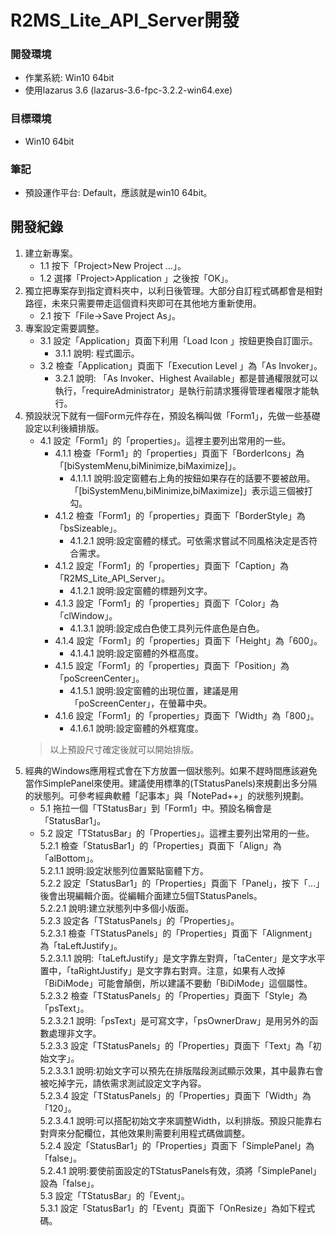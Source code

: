# R2MS_Lite_API_Server開發

### 開發環境
+ 作業系統: Win10 64bit
+ 使用lazarus 3.6 (lazarus-3.6-fpc-3.2.2-win64.exe)

### 目標環境
+ Win10 64bit

### 筆記
+ 預設運作平台: Default，應該就是win10 64bit。

## 開發紀錄
1. 建立新專案。  
    + 1.1 按下「Project>New Project ...」。  
    + 1.2 選擇「Project>Application 」之後按「OK」。  
2. 獨立把專案存到指定資料夾中，以利日後管理。大部分自訂程式碼都會是相對路徑，未來只需要帶走這個資料夾即可在其他地方重新使用。  
    + 2.1 按下「File->Save Project As」。  
3. 專案設定需要調整。  
    + 3.1 設定「Application」頁面下利用「Load Icon 」按鈕更換自訂圖示。  
      + 3.1.1 說明: 程式圖示。  
    + 3.2 檢查「Application」頁面下「Execution Level 」為「As Invoker」。  
      + 3.2.1 說明: 「As Invoker、Highest Available」都是普通權限就可以執行，「requireAdministrator」是執行前請求獲得管理者權限才能執行。  
4. 預設狀況下就有一個Form元件存在，預設名稱叫做「Form1」，先做一些基礎設定以利後續排版。  
    + 4.1 設定「Form1」的「properties」。這裡主要列出常用的一些。  
      + 4.1.1 檢查「Form1」的「properties」頁面下「BorderIcons」為「[biSystemMenu,biMinimize,biMaximize]」。  
        + 4.1.1.1 說明:設定窗體右上角的按鈕如果存在的話要不要被啟用。「[biSystemMenu,biMinimize,biMaximize]」表示這三個被打勾。  
      + 4.1.2 檢查「Form1」的「properties」頁面下「BorderStyle」為「bsSizeable」。  
        + 4.1.2.1 說明:設定窗體的樣式。可依需求嘗試不同風格決定是否符合需求。  
      + 4.1.2 設定「Form1」的「properties」頁面下「Caption」為「R2MS_Lite_API_Server」。  
        + 4.1.2.1 說明:設定窗體的標題列文字。  
      + 4.1.3 設定「Form1」的「properties」頁面下「Color」為「clWindow」。  
        + 4.1.3.1 說明:設定成白色使工具列元件底色是白色。  
      + 4.1.4 設定「Form1」的「properties」頁面下「Height」為「600」。  
        + 4.1.4.1 說明:設定窗體的外框高度。  
      + 4.1.5 設定「Form1」的「properties」頁面下「Position」為「poScreenCenter」。  
        + 4.1.5.1 說明:設定窗體的出現位置，建議是用「poScreenCenter」，在螢幕中央。  
      + 4.1.6 設定「Form1」的「properties」頁面下「Width」為「800」。  
        + 4.1.6.1 說明:設定窗體的外框寬度。  
    > 以上預設尺寸確定後就可以開始排版。  
5. 經典的Windows應用程式會在下方放置一個狀態列。如果不趕時間應該避免當作SimplePanel來使用。建議使用標準的(TStatusPanels)來規劃出多分隔的狀態列。可參考經典軟體「記事本」與「NotePad++」的狀態列規劃。  
    + 5.1 拖拉一個「TStatusBar」到「Form1」中。預設名稱會是「StatusBar1」。  
    + 5.2 設定「TStatusBar」的「Properties」。這裡主要列出常用的一些。  
    5.2.1 檢查「StatusBar1」的「Properties」頁面下「Align」為「alBottom」。  
      5.2.1.1 說明:設定狀態列位置緊貼窗體下方。  
    5.2.2 設定「StatusBar1」的「Properties」頁面下「Panel」，按下「...」後會出現編輯介面。從編輯介面建立5個TStatusPanels。  
      5.2.2.1 說明:建立狀態列中多個小版面。  
    5.2.3 設定各「TStatusPanels」的「Properties」。  
      5.2.3.1 檢查「TStatusPanels」的「Properties」頁面下「Alignment」為「taLeftJustify」。  
        5.2.3.1.1 說明:「taLeftJustify」是文字靠左對齊，「taCenter」是文字水平置中，「taRightJustify」是文字靠右對齊。注意，如果有人改掉「BiDiMode」可能會顛倒，所以建議不要動「BiDiMode」這個屬性。  
      5.2.3.2 檢查「TStatusPanels」的「Properties」頁面下「Style」為「psText」。  
        5.2.3.2.1 說明:「psText」是可寫文字，「psOwnerDraw」是用另外的函數處理非文字。  
      5.2.3.3 設定「TStatusPanels」的「Properties」頁面下「Text」為「初始文字」。  
        5.2.3.3.1 說明:初始文字可以預先在排版階段測試顯示效果，其中最靠右會被吃掉字元，請依需求測試設定文字內容。  
      5.2.3.4 設定「TStatusPanels」的「Properties」頁面下「Width」為「120」。  
        5.2.3.4.1 說明:可以搭配初始文字來調整Width，以利排版。預設只能靠右對齊來分配欄位，其他效果則需要利用程式碼做調整。  
    5.2.4 設定「StatusBar1」的「Properties」頁面下「SimplePanel」為「false」。  
      5.2.4.1 說明:要使前面設定的TStatusPanels有效，須將「SimplePanel」設為「false」。  
  5.3 設定「TStatusBar」的「Event」。  
    5.3.1 設定「StatusBar1」的「Event」頁面下「OnResize」為如下程式碼。  

